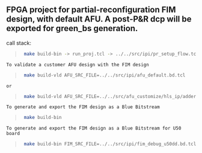 ## FPGA project for partial-reconfiguration FIM design, with default AFU. A post-P&R dcp will be exported for green_bs generation.

call stack:
>   ```bash
>    make build-bin -> run_proj.tcl -> ../../src/ipi/pr_setup_flow.tcl -> ../../src/ipi/afu_default.bd.tcl, ../../src/ipi/fim_debug.bd.tcl
>   ```

    To validate a customer AFU design with the FIM design
>
>   ```bash
>    make build-vld AFU_SRC_FILE=../../src/ipi/afu_default.bd.tcl
>   ```
    or
>
>   ```bash
>    make build-vld AFU_SRC_FILE=../../src/afu_customize/hls_ip/adder_axilite/afu_example.bd.tcl AFU_IP_FILE=../../src/afu_customize/hls_ip/adder_axilite/add_afu_ip_path.tcl
>   ```

    To generate and export the FIM design as a Blue Bitstream
>
>   ```bash
>    make build-bin
>   ```

    To generate and export the FIM design as a Blue Bitstream for U50 board
>
>   ```bash
>    make build-bin FIM_SRC_FILE=../../src/ipi/fim_debug_u50dd.bd.tcl FIM_BRD_TYPE=u50dd
>   ```
